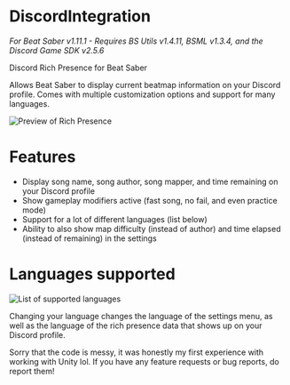 # DiscordIntegration
_For Beat Saber v1.11.1 - Requires BS Utils v1.4.11, BSML v1.3.4, and the Discord Game SDK v2.5.6_

Discord Rich Presence for Beat Saber

Allows Beat Saber to display current beatmap information on your Discord profile. Comes with multiple customization options and support for many languages.

![Preview of Rich Presence](https://i.imgur.com/YehhNRI.png)

# Features
- Display song name, song author, song mapper, and time remaining on your Discord profile
- Show gameplay modifiers active (fast song, no fail, and even practice mode)
- Support for a lot of different languages (list below)
- Ability to also show map difficulty (instead of author) and time elapsed (instead of remaining) in the settings

# Languages supported
![List of supported languages](https://i.imgur.com/093J0AT.png)

Changing your language changes the language of the settings menu, as well as the language of the rich presence data that shows up on your Discord profile.

Sorry that the code is messy, it was honestly my first experience with working with Unity lol.
If you have any feature requests or bug reports, do report them!
